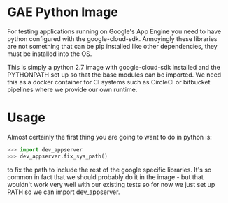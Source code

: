 GAE Python Image
=================

For testing applications running on Google's App Engine you need to have python
configured with the google-cloud-sdk. Annoyingly these libraries are not
something that can be pip installed like other dependencies, they must be
installed into the OS.

This is simply a python 2.7 image with google-cloud-sdk installed and the
PYTHONPATH set up so that the base modules can be imported. We need this as a
docker container for CI systems such as CircleCI or bitbucket pipelines where
we provide our own runtime.

Usage
=====

Almost certainly the first thing you are going to want to do in python is:

```python
>>> import dev_appserver
>>> dev_appserver.fix_sys_path()
```

to fix the path to include the rest of the google specific libraries. It's so
common in fact that we should probably do it in the image - but that wouldn't
work very well with our existing tests so for now we just set up PATH so we can
import dev_appserver.
